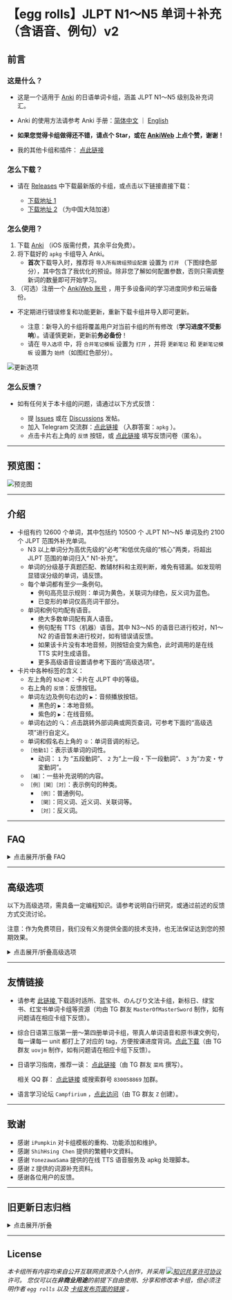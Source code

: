 # 【egg rolls】JLPT N1～N5 单词＋补充（含语音、例句）v2

## 前言

### 这是什么？

- 这是一个适用于 [Anki](https://apps.ankiweb.net/) 的日语单词卡组，涵盖 JLPT N1～N5 级别及补充词汇。

- Anki 的使用方法请参考 Anki 手册：[简体中文](https://open-spaced-repetition.github.io/anki-manual-zh-CN/intro.html) ｜ [English](https://docs.ankiweb.net/)

- **如果您觉得卡组做得还不错，请点个 Star，或在 [AnkiWeb](https://ankiweb.net/shared/info/832276382) 上点个赞，谢谢！**

- 我的其他卡组和插件： [点此链接](https://ankiweb.net/shared/by-author/842333142)

### 怎么下载？

- 请在 [Releases](https://github.com/5mdld/anki-jlpt-decks/releases) 中下载最新版的卡组，或点击以下链接直接下载：

  - [下载地址 1](https://github.com/5mdld/anki-jlpt-decks/releases/latest/download/NEW-JLPT.apkg)
  - [下载地址 2](https://gh-proxy.com/github.com/5mdld/anki-jlpt-decks/releases/latest/download/NEW-JLPT.apkg) （为中国大陆加速）  

### 怎么使用？

1. 下载 [Anki](https://apps.ankiweb.net/) （iOS 版需付费，其余平台免费）。
2. 将下载好的 `apkg` 卡组导入 Anki。  
   - **首次**下载导入时，推荐将 `导入所有牌组预设配置` 设置为 `打开` （下图绿色部分），其中包含了我优化的预设。除非您了解如何配置参数，否则只需调整新词的数量即可开始学习。
3. （可选）注册一个 [AnkiWeb 账号](https://ankiweb.net/account/signup) ，用于多设备间的学习进度同步和云端备份。

- 不定期进行错误修复和功能更新，重新下载卡组并导入即可更新。

  - 注意：新导入的卡组将覆盖用户对当前卡组的所有修改（**学习进度不受影响**）。请谨慎更新，更新前**务必备份**！
  - 请在 `导入选项` 中，将 `合并笔记模板` 设置为 `打开` ，并将 `更新笔记` 和 `更新笔记模板` 设置为 `始终`（如图红色部分）。  

![更新选项](https://pub-90b0b2afa26447b8b824c3d05d8e274f.r2.dev/uPic/20241128J8JTQp.png)

### 怎么反馈？

- 如有任何关于本卡组的问题，请通过以下方式反馈：

  - 提 [Issues](https://github.com/5mdld/anki-jlpt-decks/issues) 或在 [Discussions](https://github.com/5mdld/anki-jlpt-decks/discussions) 发帖。
  - 加入 Telegram 交流群：[点此链接](https://t.me/+tvTl5zf3auRlNDM9) （入群答案：`apkg`  ）。
  - 点击卡片右上角的 `反馈` 按钮，或 [点此链接](https://ncn8ci2h7v0y.feishu.cn/share/base/form/shrcnTh5DRxtrGWtiWTkdBlSWze?hide_NoteID=1&hide_Note+ID=1) 填写反馈问卷（匿名）。  

---

## 预览图：

![预览图](https://pub-90b0b2afa26447b8b824c3d05d8e274f.r2.dev/uPic/20241206hi5zpu.png) 

---

## 介绍

- 卡组有约 12600 个单词，其中包括约 10500 个 JLPT N1～N5 单词及约 2100 个 JLPT 范围外补充单词。
  - N3 以上单词分为高优先级的“必考”和低优先级的“核心”两类，将超出 JLPT 范围的单词归入“ N1-补充”。
  - 单词的分级基于真题匹配、教辅材料和主观判断，难免有错漏。如发现明显错误分级的单词，请反馈。
  - 每个单词都有至少一条例句。
    - 例句高亮显示规则：单词为黄色，关联词为绿色，反义词为蓝色。
    - 已变形的单词仅高亮词干部分。
  - 单词和例句均配有语音。
    - 绝大多数单词配有真人语音。
    - 例句配有 TTS（机器）语音。其中 N3～N5 的语音已进行校对，N1～N2 的语音暂未进行校对，如有错误请反馈。
    - 如果该卡片没有本地音频，则按钮会变为紫色，此时调用的是在线 TTS 实时生成语音。
    - 更多高级语音设置请参考下面的“高级选项”。
- 卡片中各种标签的含义：
  - 左上角的 `N3必考`：卡片在 JLPT 中的等级。
  - 右上角的 `反馈`：反馈按钮。
  - 单词左边及例句右边的 `▶️`：音频播放按钮。
    - 黑色的 `▶️`：本地音频。
    - 紫色的 `▶️`：在线音频。
  - 单词右边的 `🔍`：点击跳转外部词典或网页查词，可参考下面的“高级选项”进行自定义。
  - 单词和假名右上角的 `②`：单词音调的标记。
  - `［他動1］`：表示该单词的词性。 
    - 动词： `1` 为 “五段動詞”、 `2` 为“上一段・下一段動詞”、 `3` 为“カ変・サ変動詞”。
  - `［補］`：一些补充说明的内容。
  - `［例］［関］［対］`：表示例句的种类。
    - `［例］`：普通例句。
    - `［関］`：同义词、近义词、关联词等。
    - `［対］`：反义词。

---

## FAQ

<details>
<summary>点击展开/折叠 FAQ</summary>

### Q. 卡组导入后不能正常显示

A. 本卡组仅保证兼容**最新版的 [官方版本 Anki](https://apps.ankiweb.net/)**，不保证兼容其他第三方或旧版 Anki（e.g. AnkiApp、AnkiPro）。  

### Q. 卡组下载很慢 / 下载失败 / 第一次导入非常慢 / 同步很慢

A. 中国大陆用户请尝试使用 VPN 等网络代理工具进行下载。

### Q. 无法发音 / 缺少媒体文件

A. 请检查媒体文件是否**完全同步到云端**，首次同步可能超过 30 分钟。必要时请使用 VPN 等网络代理工具。

### Q. Windows 上出现卡片切换延迟的问题

A. 在 Anki 设置中，将“显示驱动程序”改为“软件/ Software”。

### Q. 为什么有的卡片正面带有”ふりがな“（假名），我可以关掉吗

A. 只对“常用汉字”范围外（即 JLPT 范围外）以及仅凭假名无法判断读音的词汇添加“ふりがな”，不是所有词汇都有，无需关闭。  

如想关闭，请参考下面的“高级选项”。

### Q. （AnkiWeb）下载的时候提示 “Daily limit exceeded; please try again tomorrow.”

A. 如果您的 IP 地址在 24 小时内下载超过 25 个卡组，则会收到该提示。请尝试更换 IP 或等待 24 小时后再试。

</details>

---

## 高级选项


以下为高级选项，需具备一定编程知识。请参考说明自行研究，或通过前述的反馈方式交流讨论。  

注意：作为免费项目，我们没有义务提供全面的技术支持，也无法保证达到您的预期效果。  

<details>
<summary>点击展开/折叠高级选项</summary><br>

模板位置的视频教程：[Android](https://pub-90b0b2afa26447b8b824c3d05d8e274f.r2.dev/uPic/20241109/20241109vviFO1.mp4) ｜ [iOS](https://pub-90b0b2afa26447b8b824c3d05d8e274f.r2.dev/uPic/20241109/20241109HaTDmE.mp4) ｜ [macOS / Windows](https://pub-90b0b2afa26447b8b824c3d05d8e274f.r2.dev/uPic/20241124F22Meh.mp4)  

在卡片**正面模板**的 `function CONFIG()` 里内置了一些可修改的设置：

### * 使用繁體中文

目前尚未內建繁體中文文本，如有需要，可以自行填寫以下欄位並修改程式碼，開啟繁體中文。

- `VocabDefTC`：單字的中文解釋欄位。
- `SentDefTC1`、`SentDefTC2` 、`SentDefTC3`、`SentDefTC4`：例句 1～4 的中文解釋欄位。

```html
lang: 'zh-Hant',      // 顯示語言: 'zh-Hans' 為簡體中文；'zh-Hant' 為繁體中文
```

### * 根据不同平台修改“🔍”跳转的链接

```html
dict: {
  ios: 'moji',         // 在 iOS 使用 MOji 辞書
  android: 'moji',     // 在 Android 使用 MOji 辞書
  mac: 'dict',         // 在 macOS 使用系统自带的词典
  win: 'goldendict',   // 在 Windows 使用 GoldenDict-ng 词典
  other: 'weblio',     // 在其他平台使用 Weblio 国語辞典
},
// --- 以下为词典预设项，新增词典参考格式添加 --- //
const dictOptions = {
  'moji': 'mojisho://?search={query}',                          // MOJi 辞書 [ios|android]
  'mojidict': 'https://www.mojidict.com/searchText/{query}',    // MOJi 辞書网页版 [web]
  'dict': 'dict://{query}',                                     // macOS 词典 [mac]
  'eudic': 'eudic://dict/{query}',                              // Eudic 欧路词典 [win|mac|ios|android]
  'goldendict': 'goldendict://{query}',                         // GoldenDict-ng 词典 [win]
  'dicttango': 'dttp://app.dicttango/WordLookup?word={query}',  // DictTango [android]
  'monokakido': 'mkdictionaries:///?text={query}',              // Monokakido 物書堂 [mac|ios]
  'google': 'https://www.google.com/search?q={query}',          // Google Search [web]
  'weblio': 'https://www.weblio.jp/content/{query}',            // Weblio 国語辞典 [web]
  'weblioCJJC': 'https://cjjc.weblio.jp/content/{query}',       // Weblio 日中中日 [web]
  'takoboto': 'https://takoboto.jp/?q={query}',                 // Takoboto [web]
  'mazii': 'https://mazii.net/zh-TW/search/word/jatw/{query}',  // Mazii [web]
  'jisho': 'https://jisho.org/search/{query}',                  // Jisho [web]
  'kotobank': 'https://kotobank.jp/search?q={query}',           // Kotobank [web]
  'goo': 'https://dictionary.goo.ne.jp/srch/all/{query}/m0u/',  // Goo 辞書 [web]
}
```

### * 音频高级设置

- 正面自动发音 + 背面自动播放单词和例句发音：
  1. `牌组选项` → `音频` → 关闭 `不要自动播放音频` 
  2. 正面模板 → `function CONFIG()` → `playback: 'default'`
- 正面自动发音 + 背面仅自动播放单词发音（默认）：
  1. `牌组选项` → `音频` → 关闭 `不要自动播放音频` 
  2. 正面模板 → `function CONFIG()` → `playback: 'force'`
- 正面手动点击发音 + 背面仅自动播放单词发音：
  1. `牌组选项` → `音频` → 开启 `不要自动播放音频`
  2. 正面模板 → `function CONFIG()` → `playback: 'force'`
- 正面手动点击发音 + 背面手动点击发音：
  1. `牌组选项` → `音频` → 开启 `不要自动播放音频` 
  2. 正面模板 → `function CONFIG()` → `playback: 'default'`
- 正面完全不发音 + 背面自动播放单词和例句发音：  
  1. `牌组选项` → `音频` → 关闭 `不要自动播放音频` 
  2. 正面模板 → 删除 `{{ VocabAudio }}`
  3. 正面模板 →   `function CONFIG()` → `playback: 'default'`
- 正面完全不发音 + 背面仅自动播放单词发音：
  1. `牌组选项` → `音频` → 开启 `不要自动播放音频` 
  2. 正面模板 → 删除 `{{ VocabAudio }}`
  3. 正面模板 →   `function CONFIG()` → `playback: 'force'`
- 正面完全不发音 + 背面手动点击发音：
  1. `牌组选项` → `音频` → 开启 `不要自动播放音频`
  2. 正面模板 → 删除 `{{ VocabAudio }}`
  3. 正面模板 →   `function CONFIG()` → `playback: 'default'`

```html
playback: 'force',    // 背面播放设置: 'default' 为使用系统设置；'force' 为强制只播放单词音频
```

### * 隐藏指定字段

在待隐藏的字段前使用 `hint:` 即可。  

例如，要在卡片正面隐藏 `VocabKanji`，请在正面模板中进行以下修改：

```html
<span lang="ja">{{ hint:furigana:VocabKanji }}</span>
```

### * 控制正面单词显示模式

```
display: 'default',   // 正面单词显示: 'default' 显示汉字和注音假名；'kana' 为只显示假名；'kanji' 为只显示汉字
```

### * 例句 TTS 语音高级设置

- 默认情况下，仅对没有本地音频的例句启用在线 TTS。 如果你想为所有例句启用，请用 `// ` 注释掉 `function setEdgeTTS()` 中的以下代码：

```
if (el.childNodes.length) return
```

- 卡组默认内置了两个在线 TTS 服务器。如有需要，也可在 `domain: ''` 内填写自定义部署的域名使用自定义的在线 TTS 服务。  

  - 部署方式参考 [此链接]( https://github.com/yy4382/ms-ra-forwarder-for-ifreetime) ，选择**无 token** 部署，建议自定义域名设置得复杂一些，避免泄露。

- 支持在桌面端和 AnkiWeb 配置 TTS 音频播放快捷键。设置 `hotkey: 'G'` 启用快捷键，留空则关闭。
  - 由于浏览器限制，无法在无用户交互下连续播放音频，快捷键也无法绕过此限制。
  - 按 `G` 键尝试从第一个音频开始连续播放，如因浏览器限制而暂停播放，需再次按 `G` 键继续播放下一条。
  - 所有音频播放过一次后，按 `G` 键可连续播放。
  - AnkiWeb 原本不支持快捷键操作，开启快捷键后，可控制所有 `<audio>` 标签音频（包括卡片自带音频），仅在背面生效。

- 使用 `https://anki-azuma.0w0.live/` 可以体验东雪莲 TTS，娱乐用，访问速度和发音标准度稍逊于普通 TTS。



```
tts: {
      enable: true, // 为没有语音的例句增加在线 tts，部署参考 https://github.com/yy4382/ms-ra-forwarder-for-ifreetime
      hotkey: 'G',  // 播放快捷键，仅支持桌面端
      domain: [
        // 可以添加更多域名，按顺序依次尝试播放
        'https://anki.0w0.live/',
        'https://ms-ra-forwarder-for-ifreetime-v9q1.vercel.app/',
      ],
      params: {
        voiceName: 'ja-JP-KeitaNeural,ja-JP-NanamiNeural', // 语音为多个时随机选择一个
        speed: -4, // 语速范围 -50 到 100，0 为正常语速
      }
    }
```

### * 修改卡片字体

- 在卡片模板中找到卡片样式（css）部分。

- 如果要改成系统中已有的字体，只需在以下代码中，将字体名称添加到每个语言字体 `font-family` 的首位即可。

```
:lang(zh-Hans) {
  font-family: '您的简体中文字体名称', 'Source Han Serif CN', 'Source Han Serif JP', 'Source Han Serif TW', serif;
}
:lang(zh-Hant) {
  font-family: '您的繁体中文字体名称', 'Source Han Serif TW', 'Source Han Serif JP', 'Source Han Serif CN', serif;
}
:lang(ja) {
  font-family: '您的日文字体名称', 'Source Han Serif JP', 'Source Han Serif CN', 'Source Han Serif TW', serif;
}
```

- 如果更改为其他自定义字体：
  1. 下载字体文件并放入 Anki 的媒体文件夹。
  2. 将字体文件重命名为以 `_` 开头的名称。
  3. 修改 `@font-face` 中的 src 路径（无需修改 `font-family` 的名称，如果修改，也要同步修改样式中引用该名称的部分）。

```
@font-face {
  font-family: 'Source Han Serif CN';
  src: url('您的简体中文字体文件名') format('truetype');
  font-display: swap;
}
@font-face {
  font-family: 'Source Han Serif TW';
  src: url('您的繁体中文字体文件名') format('truetype');
  font-display: swap;
}
@font-face {
  font-family: 'Source Han Serif JP';
  src: url('您的繁体中文字体文件名') format('truetype');
  font-display: swap;
}
```

- 在 iOS 端使用其他字体时，请参考以下代码进行调整。

  - 如果只额外安装了教科书字体，可以只打开第二段 `transform: 0;` 这一行。
  - 如果完全替换了字体，就把第一段 `transform: translateY(0.6em);` 注释掉。

```
/* --- iOS 思源宋体振假名高度修复 --- */
.ios rt,
.safari rt {
  transform: translateY(0.6em);
}

/* --- iOS 若安装教科书字体开启以下样式 --- */
.ios .VocabKanji rt,
.safari .VocabKanji rt {
  /* transform: 0; */
}
```

### * 开启/关闭正面为中文，背面为日语的卡片

预览图：  

![正面效果图](https://pub-90b0b2afa26447b8b824c3d05d8e274f.r2.dev/uPic/20241206jTsBpV.png)  

#### ** 开启正面为中文，背面为日语的卡片

1. 在卡片模板中找到卡片类型部分。
2. 在卡片类型里选择“2：中-日……”。
3. **分别**将正面模板和背面模板中的 `{{ #Alt2 }}` 修改为 `{{ ^Alt2 }} `然后保存。
4. 重启 Anki 后即可看到新增的中-日模板卡片，默认与日-中模板卡片混在一起，您可以自行分组。  

  ![操作方法](https://pub-90b0b2afa26447b8b824c3d05d8e274f.r2.dev/uPic/20241206vC6C4m.png)

####  ** 关闭（删除）正面为中文，背面为日语的卡片

1. **分别**将正面模板和背面模板中的 `{{ ^Alt2 }} `修改为 `{{ #Alt2 }}` 然后保存（如上图所示）。
2. 点击 Anki 的 `工具` → `空白卡片` → `删除`（如下图所示）。  

  ![删除空白卡片](https://pub-90b0b2afa26447b8b824c3d05d8e274f.r2.dev/uPic/20241206aUZkfD.png)

</details>

---

## 友情链接

- 请参考 [此链接 ](https://ankiweb.net/shared/by-author/1681155450)下载适时适所、蓝宝书、のんびり文法卡组，新标日、绿宝书、红宝书单词卡组等资源（均由 TG 群友 `MasterOfMasterSword` 制作，如有问题请在相应卡组下反馈）。

- 综合日语第三版第一册～第四册单词卡组，带真人单词语音和原书课文例句，每一课每一 unit 都打上了对应的 tag，方便按课进度背词。[点此下载](https://ankiweb.net/shared/by-author/516873037)（由 TG 群友 `uovjm` 制作，如有问题请在相应卡组下反馈）。

- 日语学习指南，推荐一读： [点此链接](https://eaa9gdwuyv7.feishu.cn/wiki/YeOSwsG7giLuQxkcDFscUXVZn2f)（由 TG 群友 `菜鸡` 撰写）。

  相关 QQ 群： [点此链接](https://qm.qq.com/q/Iy7QuEz5WQ) 或搜索群号 `830058869` 加群。

- 语言学习论坛 `Campfirium` ，[点此访问](https://campfirium.info)（由 TG 群友 `Z` 创建）。

---

## 致谢

- 感谢 `iPumpkin` 对卡组模板的重构、功能添加和维护。
- 感謝 `ShihHsing Chen` 提供的繁體中文資料。
- 感谢 `YonezawaSama` 提供的在线 TTS 语音服务及 apkg 处理脚本。
- 感谢 `Z` 提供的词源补充资料。
- 感谢各位用户的反馈。

---

## 旧更新日志归档

<details>
<summary>点击展开/折叠</summary>  

### 2025-01-06

- 用另一种方式修复了在正面添加 `hideFurigana()` 后，背面单词振假名显示错位的问题。
- 修复了其他一些错误。

### 2025-01-05

- 修复了在正面添加 `hideFurigana()` 后，背面单词振假名显示错位的问题。
- 修复了其他一些错误。

### 2024-12-23

- 重构了所有 N1 词汇，优化了大量释义和例句（在过去几个月内逐步进行，如果你一直使用最新版本的卡组，可能不会有太大的感知）。
- 已完成所有词汇的高亮显示。
- 将 `Note ID` 字段更名为 `NoteID`  。
- 优化了反馈链接。
- 删除了一些重复及频率过低的词汇。

### 2024-12-05

- 删除了 `Alt3` 、 `Alt4` 两个字段，将 `Level` 字段重命名为 `Frequency` 。
- 优化了已变形词汇的高亮逻辑。

### 2024-12-02

- 修复了中-日卡组背面不能正常显示的bug。

### 2024-11-30

- 优化了音频默认音量和质量，更新后需重新同步所有音频。
- 将［補］和词性 & 中文释义的位置对调。

### 2024-11-28

- 为卡组新增了预设配置。**首次**下载导入时，推荐将 `导入所有牌组预设配置` 设置为 `打开` ，其中包含了我优化后的预设。  

  老用户无需导入此配置。

### 2024-11-21

- 补充了一些词汇的词源，便于记忆。感谢 `Z` 提供的词源补充资料。

### 2024-11-19

- 优化了反馈链接，现在在 Anki 中反馈时会自动附带 Note ID，便于快速定位。
- 删除了一些重复的卡片。

### 2024-11-17

- 将卡组的 `playback` 参数默认设置为 `force` 。  
  现在在 `牌组选项` → `音频` 中开启 `不要自动播放音频` 后，卡片正面的音频将保持关闭，背面默认只播放单词发音。更多设置请参考 [此链接](https://anki-blog.pages.dev/docs/ankijp/new_jlpt_adv/#%e9%ab%98%e7%ba%a7%e9%9f%b3%e9%a2%91%e8%ae%be%e7%bd%ae)。
- 优化了一些单词的释义和例句，删除了一些重复的单词。

### 2024-10-24

- 修正了大量词汇的词性。

### 2024-10-22

- 根据 NHK 的数据，调整了大量词汇的音调，现在应该更准确了。
- 修改了一些词汇的写法和［補］内的内容。

### 2024-10-16

- 新增中-日模板的卡片，默认为关闭，开启方式请参考 [此链接](https://anki-blog.pages.dev/docs/ankijp/new_jlpt_card_cn_jp/)。
- 修改了版权声明，允许重新分发基于非商业教育用途的修改版本。

### 2024-10-14

- 修复 TTS 发音中会读出竖线符号 `｜` 的问题。
- 优化音频图标尺寸，现在可随界面同步缩放。
- 针对移动端，移除了左右边框和底部边框，使界面更简洁。如需恢复可删除模板样式最后部分。

### 2024-10-11

- 支持在桌面端和 AnkiWeb 配置 TTS 音频播放快捷键。设置 `hotkey: 'G'` 启用快捷键，留空则关闭（感谢 `iPumpkin` ）。
  - 由于浏览器限制，无法在无用户交互下连续播放音频，快捷键也无法绕过此限制。
  - 按 G 键尝试从第一个音频开始连续播放，如因浏览器限制而暂停播放，需再次按 `G` 键继续播放下一条。
  - 所有音频播放过一次后，按 `G` 键可连续播放。
  - AnkiWeb 原本不支持快捷键操作，开启快捷键后，可控制所有 `<audio>` 标签音频（包括卡片自带音频），仅在背面生效。

### 2024-10-10

- 内置的在线 TTS 语音服务使用 HTTPS，解决了 iOS 和 AnkiWeb 无法正常播放的问题。
- 在线 TTS 语音服务支持配置多个域名，按顺序依次尝试播放。

### 2024-10-09

- 对于没有语音的例句，新增了在线 TTS 语音。  
  - 在线 TTS 语音不保证准确性，按钮为紫色，与卡片自带语音区分。  
  - 在线 TTS 语音服务由群友 `YonezawaSama` 提供。如需自定义，请参考“高级选项”或 [点击这里](https://anki-blog.pages.dev/docs/ankijp/new_jlpt_intro/#%e5%9c%a8%e5%9c%a8%e7%ba%bf-tts-%e8%af%ad%e9%9f%b3%e4%b8%ad%e4%bd%bf%e7%94%a8%e8%87%aa%e5%ae%9a%e4%b9%89%e9%83%a8%e7%bd%b2%e7%9a%84%e5%9f%9f%e5%90%8d) 的教程自行部署。
  - 感谢 [ms-ra-forwarder-for-ifreetime 项目](https://github.com/yy4382/ms-ra-forwarder-for-ifreetime) 、 `iPumpkin` 的模板代码、 `YonezawaSama` 提供的服务器和 `Nickilism` 提供的灵感（排名不分先后）。
  
- 在手机端夜间模式下，将反馈链接的蓝色调整为灰色。
- 取消了邮件反馈渠道，您可以通过问卷或群聊进行反馈。如需回复，请在问卷中留下邮箱，我会根据问题情况联系您（因时间有限，无法全部回复，敬请谅解）。

### 2024-10-07

- 优化了 N1-必考词汇。
- 修正了一些错误。

### 2024-09-17

- 引入新语音源，替换部分单词的机器发音，并优化其他单词的音频效果。

### 2024-09-02

- 由于数据源不准确，已回滚音调标记的修改。

### 2024-09-01

- 卡片右上角增加 [反馈链接](https://ncn8ci2h7v0y.feishu.cn/share/base/form/shrcnTh5DRxtrGWtiWTkdBlSWze)。
- 优化了模板代码。
- 优化了音调标记（由于数据源不够准确，可能会有错误，如有错误请反馈）。

### 2024-08-26

- 删除了字段中的标签（［例］［対］［補］［訳］［関］），改用模板生成。
- 在 Android 上默认使用系统字体，不再使用自定义字体。
- 为 N2～N5 的例句添加了高亮显示功能：单词为黄色，关联词为绿色，反义词为蓝色。  
  补充：根据“学校文法”规则对单词进行高亮显示。对于已变形的单词，只高亮词干部分。
- 新增了 4 个 SentType 字段，用于标识例句类型。留空则为普通例句；“関”表示关联词；“対”表示反义词。
- 添加了新的反馈渠道，如有卡组相关问题，请 [点此反馈](https://ncn8ci2h7v0y.feishu.cn/share/base/form/shrcnTh5DRxtrGWtiWTkdBlSWze)。
- 优化了 Ankiweb 网页端的显示效果。
- 在音频前后添加了 200 毫秒的空白，尽量避免蓝牙耳机因休眠导致的音频丢失。

### 2024-08-09

- 重构了卡片模板（感谢 `@iPumpkin` 的代码）。
- 为 N3 卡组新增了例句语音。
- 优化了音频响度的一致性，减少了声音忽大忽小的情况。

### 2024-07-26

为 N4 卡组新增了例句语音。

### 2024-07-24

为 N5 卡组新增了例句语音。

### 2024-07-12

新增繁體中文版卡組，請[點此連結](https://ankiweb.net/shared/info/2013991314)（感謝 `ShihHsing Chen` 提供的資料）

### 2024-07-08

新建了一个 Telegram 交流群，[点此链接](https://t.me/+tvTl5zf3auRlNDM9) 加入。

### 2024-06-22

- 为卡片添加了“ Note ID ”字段，更新后可能会导致排序栏位错乱，请手动调整排序栏位。如果无法正常更新导入，请参考 FAQ。
- 调整了部分词汇的等级。

### 2024-06-05

- 优化音频自动播放脚本。
- 对字体进行了优化。

### 2024-04-11

新增正面中文背面日语的特别版卡组，供有需要的人使用，请移步：[点此链接](https://ankiweb.net/shared/info/1742540667)

### 2024-03-05

大幅调整词汇等级，取消“N3-补充”和“N2-补充”分类，并将所有 JLPT 范围外的卡片划入“N1-补充”中，供学有余力者参考。  
调整后的卡组有约 10000 个 JLPT 词汇和约 3000 个 JLPT 范围外词汇。

### 2024-02-27

为多释义词汇补充了大量例句（约 2000 条）。

### 2024-02-20

- 为拟声拟态词（オノマトペ）添加了标签「擬」，方便单独学习。
- 修正并补充了一些例句。

### 2024-02-12

- 新增 N1 词汇。
- 修正了大量例句假名和语音错误。

### 2024-01-27

初版发布。

</details>

---

## License

*本卡组所有内容均来自公开互联网资源及个人创作，并采用 [![知识共享许可协议](https://licensebuttons.net/l/by-nc/4.0/88x31.png)](https://creativecommons.org/licenses/by-nc/4.0/deed.zh) 许可。 您仅可以在**非商业用途**的前提下自由使用、分享和修改本卡组，但必须注明作者 `egg rolls` 以及 [卡组发布页面的链接](https://github.com/5mdld/anki-jlpt-decks) 。*
